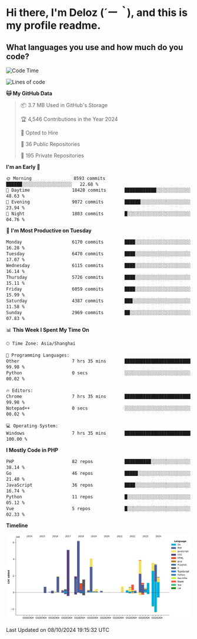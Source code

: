 # **Hi there, I'm Deloz (*´ー｀*), and this is my profile readme.**

## **What languages you use and how much do you code?**

<!--START_SECTION:waka-->
![Code Time](http://img.shields.io/badge/Code%20Time-4%2C768%20hrs%204%20mins-blue)

![Lines of code](https://img.shields.io/badge/From%20Hello%20World%20I%27ve%20Written-42.5%20million%20lines%20of%20code-blue)

**🐱 My GitHub Data** 

> 📦 3.7 MB Used in GitHub's Storage 
 > 
> 🏆 4,546 Contributions in the Year 2024
 > 
> 💼 Opted to Hire
 > 
> 📜 36 Public Repositories 
 > 
> 🔑 195 Private Repositories 
 > 
**I'm an Early 🐤** 

```text
🌞 Morning                8593 commits        ██████░░░░░░░░░░░░░░░░░░░   22.68 % 
🌆 Daytime                18428 commits       ████████████░░░░░░░░░░░░░   48.63 % 
🌃 Evening                9072 commits        ██████░░░░░░░░░░░░░░░░░░░   23.94 % 
🌙 Night                  1803 commits        █░░░░░░░░░░░░░░░░░░░░░░░░   04.76 % 
```
📅 **I'm Most Productive on Tuesday** 

```text
Monday                   6170 commits        ████░░░░░░░░░░░░░░░░░░░░░   16.28 % 
Tuesday                  6470 commits        ████░░░░░░░░░░░░░░░░░░░░░   17.07 % 
Wednesday                6115 commits        ████░░░░░░░░░░░░░░░░░░░░░   16.14 % 
Thursday                 5726 commits        ████░░░░░░░░░░░░░░░░░░░░░   15.11 % 
Friday                   6059 commits        ████░░░░░░░░░░░░░░░░░░░░░   15.99 % 
Saturday                 4387 commits        ███░░░░░░░░░░░░░░░░░░░░░░   11.58 % 
Sunday                   2969 commits        ██░░░░░░░░░░░░░░░░░░░░░░░   07.83 % 
```


📊 **This Week I Spent My Time On** 

```text
🕑︎ Time Zone: Asia/Shanghai

💬 Programming Languages: 
Other                    7 hrs 35 mins       █████████████████████████   99.98 % 
Python                   0 secs              ░░░░░░░░░░░░░░░░░░░░░░░░░   00.02 % 

🔥 Editors: 
Chrome                   7 hrs 35 mins       █████████████████████████   99.98 % 
Notepad++                0 secs              ░░░░░░░░░░░░░░░░░░░░░░░░░   00.02 % 

💻 Operating System: 
Windows                  7 hrs 35 mins       █████████████████████████   100.00 % 
```

**I Mostly Code in PHP** 

```text
PHP                      82 repos            ██████████░░░░░░░░░░░░░░░   38.14 % 
Go                       46 repos            █████░░░░░░░░░░░░░░░░░░░░   21.40 % 
JavaScript               36 repos            ████░░░░░░░░░░░░░░░░░░░░░   16.74 % 
Python                   11 repos            █░░░░░░░░░░░░░░░░░░░░░░░░   05.12 % 
Vue                      5 repos             █░░░░░░░░░░░░░░░░░░░░░░░░   02.33 % 
```



**Timeline**

![Lines of Code chart](https://raw.githubusercontent.com/deloz/deloz/main/assets/bar_graph.png)


 Last Updated on 08/10/2024 19:15:32 UTC
<!--END_SECTION:waka-->
